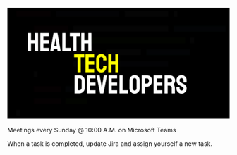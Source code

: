 ![](https://github.com/HealthTech-Devs/PMAC-healthtech-devs/blob/develop/HTD.jpg)



Meetings every Sunday @ 10:00 A.M. on Microsoft Teams

When a task is completed, update Jira and assign yourself a new task.


